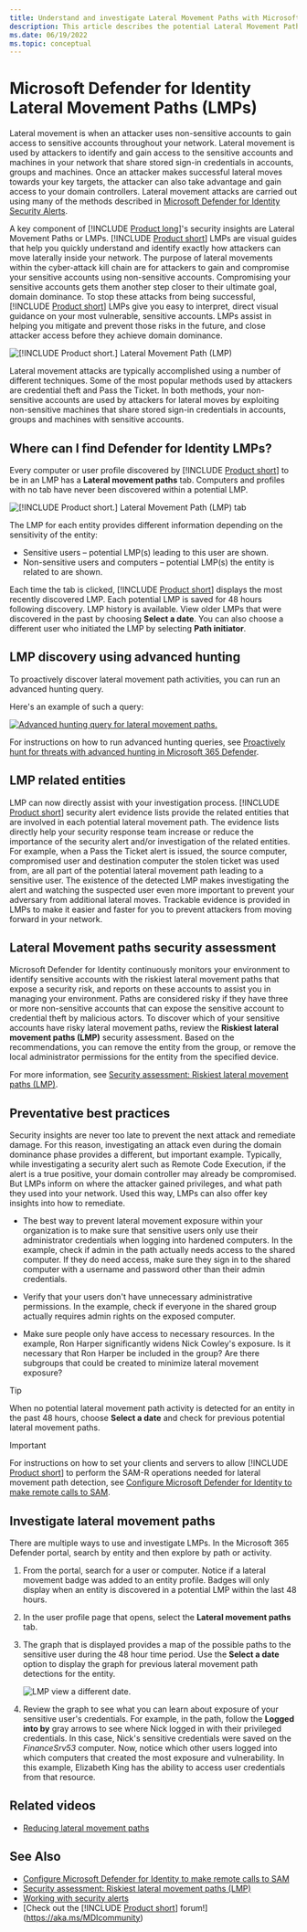```yaml
---
title: Understand and investigate Lateral Movement Paths with Microsoft Defender for Identity
description: This article describes the potential Lateral Movement Paths (LMPs) of Microsoft Defender for Identity
ms.date: 06/19/2022
ms.topic: conceptual
---
```


# Microsoft Defender for Identity Lateral Movement Paths (LMPs)

Lateral movement is when an attacker uses non-sensitive accounts to gain access to sensitive accounts throughout your network. Lateral movement is used by attackers to identify and gain access to the sensitive accounts and machines in your network that share stored sign-in credentials in accounts, groups and machines. Once an attacker makes successful lateral moves towards your key targets, the attacker can also take advantage and gain access to your domain controllers. Lateral movement attacks are carried out using many of the methods described in [Microsoft Defender for Identity Security Alerts](alerts-overview.md).

A key component of [!INCLUDE [Product long](includes/product-long.md)]'s security insights are Lateral Movement Paths or LMPs. [!INCLUDE [Product short](includes/product-short.md)] LMPs are visual guides that help you quickly understand and identify exactly how attackers can move laterally inside your network. The purpose of lateral movements within the cyber-attack kill chain are for attackers to gain and compromise your sensitive accounts using non-sensitive accounts. Compromising your sensitive accounts gets them another step closer to their ultimate goal, domain dominance. To stop these attacks from being successful, [!INCLUDE [Product short](includes/product-short.md)] LMPs give you easy to interpret, direct visual guidance on your most vulnerable, sensitive accounts. LMPs assist in helping you mitigate and prevent those risks in the future, and close attacker access before they achieve domain dominance.

![[!INCLUDE [Product short.](includes/product-short.md)] Lateral Movement Path (LMP)](media/lmp.png)

Lateral movement attacks are typically accomplished using a number of different techniques. Some of the most popular methods used by attackers are credential theft and Pass the Ticket. In both methods, your non-sensitive accounts are used by attackers for lateral moves by exploiting non-sensitive machines that share stored sign-in credentials in accounts, groups and machines with sensitive accounts.

## Where can I find Defender for Identity LMPs?

Every computer or user profile discovered by [!INCLUDE [Product short](includes/product-short.md)] to be in an LMP has a **Lateral movement paths** tab. Computers and profiles with no tab have never been discovered within a potential LMP.

![[!INCLUDE [Product short.](includes/product-short.md)] Lateral Movement Path (LMP) tab](media/lateral-movement-path-tab.png)

The LMP for each entity provides different information depending on the sensitivity of the entity:

- Sensitive users – potential LMP(s) leading to this user are shown.
- Non-sensitive users and computers – potential LMP(s) the entity is related to are shown.

Each time the tab is clicked, [!INCLUDE [Product short](includes/product-short.md)] displays the most recently discovered LMP. Each potential LMP is saved for 48 hours following discovery. LMP history is available. View older LMPs that were discovered in the past by choosing **Select a date**. You can also choose a different user who initiated the LMP by selecting **Path initiator**.

## LMP discovery using advanced hunting

To proactively discover lateral movement path activities, you can run an advanced hunting query.

Here's an example of such a query:

[![Advanced hunting query for lateral movement paths.](media/advanced-hunting-lateral-movement-paths.png)](media/advanced-hunting-lateral-movement-paths.png#lightbox)

For instructions on how to run advanced hunting queries, see [Proactively hunt for threats with advanced hunting in Microsoft 365 Defender](/microsoft-365/security/defender/advanced-hunting-overview).

## LMP related entities

LMP can now directly assist with your investigation process. [!INCLUDE [Product short](includes/product-short.md)] security alert evidence lists provide the related entities that are involved in each potential lateral movement path. The evidence lists directly help your security response team increase or reduce the importance of the security alert and/or investigation of the related entities. For example, when a Pass the Ticket alert is issued, the source computer, compromised user and destination computer the stolen ticket was used from, are all part of the potential lateral movement path leading to a sensitive user. The existence of the detected LMP makes investigating the alert and watching the suspected user even more important to prevent your adversary from additional lateral moves. Trackable evidence is provided in LMPs to make it easier and faster for you to prevent attackers from moving forward in your network.

## Lateral Movement paths security assessment

Microsoft Defender for Identity continuously monitors your environment to identify sensitive accounts with the riskiest lateral movement paths that expose a security risk, and reports on these accounts to assist you in managing your environment. Paths are considered risky if they have three or more non-sensitive accounts that can expose the sensitive account to credential theft by malicious actors. To discover which of your sensitive accounts have risky lateral movement paths, review the **Riskiest lateral movement paths (LMP)** security assessment. Based on the recommendations, you can remove the entity from the group, or remove the local administrator permissions for the entity from the specified device.

For more information, see [Security assessment: Riskiest lateral movement paths (LMP)](security-assessment-riskiest-lmp.md).

## Preventative best practices

Security insights are never too late to prevent the next attack and remediate damage. For this reason, investigating an attack even during the domain dominance phase provides a different, but important example. Typically, while investigating a security alert such as Remote Code Execution, if the alert is a true positive, your domain controller may already be compromised. But LMPs inform on where the attacker gained privileges, and what path they used into your network. Used this way, LMPs can also offer key insights into how to remediate.

- The best way to prevent lateral movement exposure within your organization is to make sure that sensitive users only use their administrator credentials when logging into hardened computers. In the example, check if admin in the path actually needs access to the shared computer. If they do need access, make sure they sign in to the shared computer with a username and password other than their admin credentials.

- Verify that your users don't have unnecessary administrative permissions. In the example, check if everyone in the shared group actually requires admin rights on the exposed computer.

- Make sure people only have access to necessary resources. In the example, Ron Harper significantly widens Nick Cowley's exposure. Is it necessary that Ron Harper be included in the group? Are there subgroups that could be created to minimize lateral movement exposure?

> [!TIP]
> When no potential lateral movement path activity is detected for an entity in the past 48 hours, choose **Select a date** and check for previous potential lateral movement paths.

> [!IMPORTANT]
> For instructions on how to set your clients and servers to allow [!INCLUDE [Product short](includes/product-short.md)] to perform the SAM-R operations needed for lateral movement path detection, see [Configure Microsoft Defender for Identity to make remote calls to SAM](remote-calls-sam.md).

## Investigate lateral movement paths

There are multiple ways to use and investigate LMPs. In the Microsoft 365 Defender portal, search by entity and then explore by path or activity.

1. From the portal, search for a user or computer. Notice if a lateral movement badge was added to an entity profile. Badges will only display when an entity is discovered in a potential LMP within the last 48 hours.

1. In the user profile page that opens, select the **Lateral movement paths** tab.

1. The graph that is displayed provides a map of the possible paths to the sensitive user during the 48 hour time period. Use the **Select a date** option to display the graph for previous lateral movement path detections for the entity.

    ![LMP view a different date.](media/view-different-date.png)

1. Review the graph to see what you can learn about exposure of your sensitive user's credentials. For example, in the path, follow the **Logged into by** gray arrows to see where Nick logged in with their privileged credentials. In this case, Nick's sensitive credentials were saved on the *FinanceSrv53* computer. Now, notice which other users logged into which computers that created the most exposure and vulnerability. In this example, Elizabeth King has the ability to access user credentials from that resource.

## Related videos

- [Reducing lateral movement paths](https://www.microsoft.com/videoplayer/embed/RWAOfW)

## See Also

- [Configure Microsoft Defender for Identity to make remote calls to SAM](remote-calls-sam.md)
- [Security assessment: Riskiest lateral movement paths (LMP)](security-assessment-riskiest-lmp.md)
- [Working with security alerts](/defender-for-identity/manage-security-alerts)
- [Check out the [!INCLUDE [Product short](includes/product-short.md)] forum!](<https://aka.ms/MDIcommunity>)